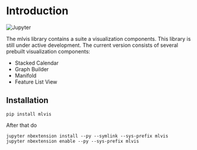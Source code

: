 # Introduction

<img alt="Jupyter" src="https://d1a3f4spazzrp4.cloudfront.net/mlvis/jupyter/docs/demo.gif"></img>

The mlvis library contains a suite a visualization components. This library is still under active development. The current version consists of several prebuilt visualization components:

- Stacked Calendar
- Graph Builder
- Manifold
- Feature List View

## Installation

```
pip install mlvis
```

After that do

```
jupyter nbextension install --py --symlink --sys-prefix mlvis
jupyter nbextension enable --py --sys-prefix mlvis
```
